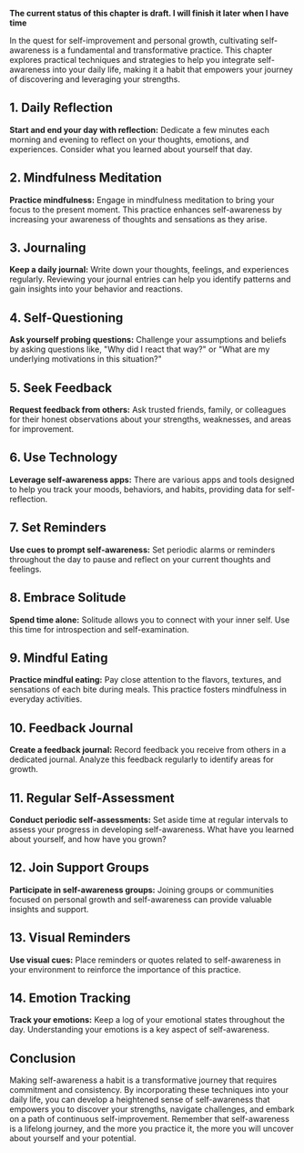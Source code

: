 **The current status of this chapter is draft. I will finish it later when I have time**

In the quest for self-improvement and personal growth, cultivating self-awareness is a fundamental and transformative practice. This chapter explores practical techniques and strategies to help you integrate self-awareness into your daily life, making it a habit that empowers your journey of discovering and leveraging your strengths.

**1. Daily Reflection**
-----------------------

**Start and end your day with reflection:** Dedicate a few minutes each morning and evening to reflect on your thoughts, emotions, and experiences. Consider what you learned about yourself that day.

**2. Mindfulness Meditation**
-----------------------------

**Practice mindfulness:** Engage in mindfulness meditation to bring your focus to the present moment. This practice enhances self-awareness by increasing your awareness of thoughts and sensations as they arise.

**3. Journaling**
-----------------

**Keep a daily journal:** Write down your thoughts, feelings, and experiences regularly. Reviewing your journal entries can help you identify patterns and gain insights into your behavior and reactions.

**4. Self-Questioning**
-----------------------

**Ask yourself probing questions:** Challenge your assumptions and beliefs by asking questions like, "Why did I react that way?" or "What are my underlying motivations in this situation?"

**5. Seek Feedback**
--------------------

**Request feedback from others:** Ask trusted friends, family, or colleagues for their honest observations about your strengths, weaknesses, and areas for improvement.

**6. Use Technology**
---------------------

**Leverage self-awareness apps:** There are various apps and tools designed to help you track your moods, behaviors, and habits, providing data for self-reflection.

**7. Set Reminders**
--------------------

**Use cues to prompt self-awareness:** Set periodic alarms or reminders throughout the day to pause and reflect on your current thoughts and feelings.

**8. Embrace Solitude**
-----------------------

**Spend time alone:** Solitude allows you to connect with your inner self. Use this time for introspection and self-examination.

**9. Mindful Eating**
---------------------

**Practice mindful eating:** Pay close attention to the flavors, textures, and sensations of each bite during meals. This practice fosters mindfulness in everyday activities.

**10. Feedback Journal**
------------------------

**Create a feedback journal:** Record feedback you receive from others in a dedicated journal. Analyze this feedback regularly to identify areas for growth.

**11. Regular Self-Assessment**
-------------------------------

**Conduct periodic self-assessments:** Set aside time at regular intervals to assess your progress in developing self-awareness. What have you learned about yourself, and how have you grown?

**12. Join Support Groups**
---------------------------

**Participate in self-awareness groups:** Joining groups or communities focused on personal growth and self-awareness can provide valuable insights and support.

**13. Visual Reminders**
------------------------

**Use visual cues:** Place reminders or quotes related to self-awareness in your environment to reinforce the importance of this practice.

**14. Emotion Tracking**
------------------------

**Track your emotions:** Keep a log of your emotional states throughout the day. Understanding your emotions is a key aspect of self-awareness.

**Conclusion**
--------------

Making self-awareness a habit is a transformative journey that requires commitment and consistency. By incorporating these techniques into your daily life, you can develop a heightened sense of self-awareness that empowers you to discover your strengths, navigate challenges, and embark on a path of continuous self-improvement. Remember that self-awareness is a lifelong journey, and the more you practice it, the more you will uncover about yourself and your potential.
